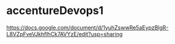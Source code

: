 # accentureDevops1
https://docs.google.com/document/d/1yuhZswwRe5aEypzBlgR-L8VZpFveVJkhflhCk7AVYzE/edit?usp=sharing
